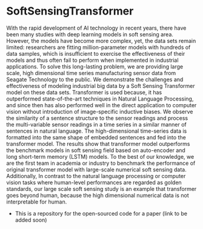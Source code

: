 # SoftSensingTransformer
With the rapid development of AI technology in recent years, there have been many studies with deep learning models in soft sensing area. However, the models have become more complex, yet, the data sets remain limited: researchers are fitting million-parameter models with hundreds of data samples, which is insufficient to exercise the effectiveness of their models and thus often fail to perform when implemented in industrial applications. To solve this long-lasting problem, we are providing large scale, high dimensional time series manufacturing sensor data from Seagate Technology to the public. We demonstrate the challenges and effectiveness of modeling industrial big data by a Soft Sensing Transformer model on these data sets. Transformer is used because, it has outperformed state-of-the-art techniques in Natural Language Processing, and since then has also performed well in the direct application to computer vision without introduction of image-specific inductive biases.  We observe the similarity of a sentence structure to the sensor readings and process the multi-variable sensor readings in a time series in a similar manner of sentences in natural language. The high-dimensional time-series data is formatted into the same shape of embedded sentences and fed into the transformer model. The results show that transformer model outperforms the benchmark models in soft sensing field based on auto-encoder and long short-term memory (LSTM) models. To the best of our knowledge, we are the first team in academia or industry to benchmark the performance of original transformer model with large-scale numerical soft sensing data. Additionally, In contrast to the natural language processing or computer vision tasks where human-level performances are regarded as golden standards, our large scale soft sensing study is an example that transformer goes beyond human, because the high dimensional numerical data is not interpretable for human.

* This is a repository for the open-sourced code for a paper (link to be added soon)
